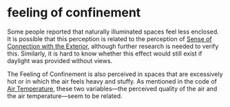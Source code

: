 # feeling of confinement

Some people reported that naturally illuminated spaces
feel less enclosed. It is possible that this perception is related to the perception of
[Sense of Connection with the Exterior](code=sense_of_connection_with_the_exterior),
although further research is needed to verify this. Similarly, 
it is hard to know whether this effect would still exist
if daylight was provided without views.

The Feeling of Confinement is also perceived in spaces that are excessively hot or in which the air feels heavy and stuffy. As mentioned in the code of [Air Temperature](code=air_temperature), these two variables—the perceived quality of the air and the air temperature—seem to be related.